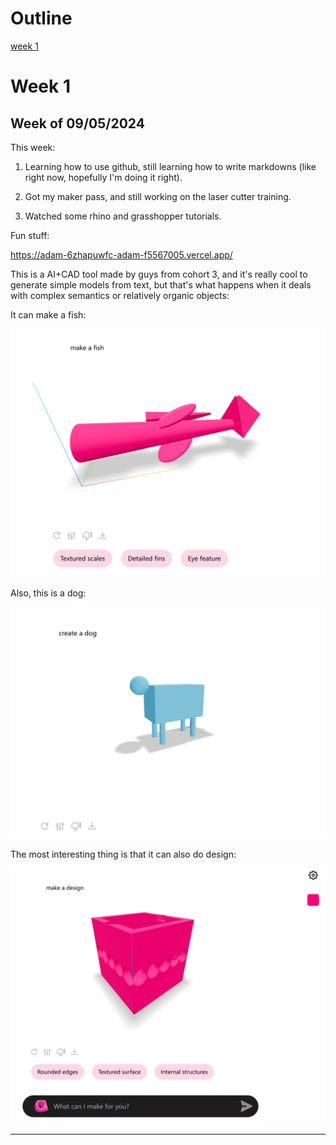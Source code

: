 # Outline

[week 1](README.md#week-1)

# Week 1 #
## Week of 09/05/2024

This week:
1. Learning how to use github, still learning how to write markdowns (like right now, hopefully I'm doing it right).

2. Got my maker pass, and still working on the laser cutter training.

3. Watched some rhino and grasshopper tutorials.

Fun stuff:

https://adam-6zhapuwfc-adam-f5567005.vercel.app/

This is a AI+CAD tool made by guys from cohort 3, and it's really cool to generate simple models from text, but that's what happens when it deals with complex semantics or relatively organic objects:

It can make a fish:

<img width="600" alt="It thinks this is a fish" src="weekly-reports/week1/fish.png">

Also, this is a dog:

<img width="600" alt="Also, this is a dog" src="weekly-reports/week1/dog.png">

The most interesting thing is that it can also do design:

<img width="600" alt="Interestingly, it can do design as well" src="weekly-reports/week1/design.png">

---
